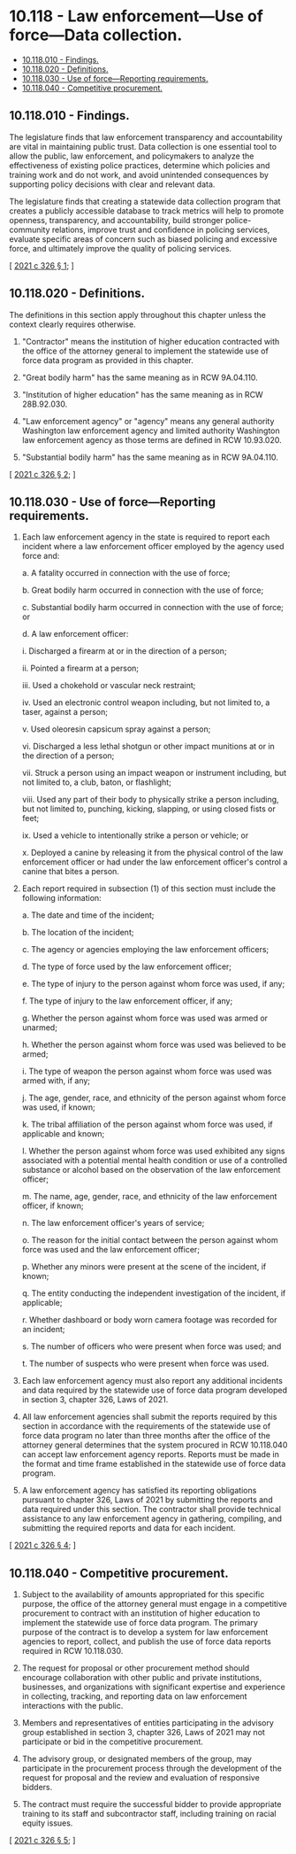 # 10.118 - Law enforcement—Use of force—Data collection.
* [10.118.010 - Findings.](#10118010---findings)
* [10.118.020 - Definitions.](#10118020---definitions)
* [10.118.030 - Use of force—Reporting requirements.](#10118030---use-of-forcereporting-requirements)
* [10.118.040 - Competitive procurement.](#10118040---competitive-procurement)
## 10.118.010 - Findings.
The legislature finds that law enforcement transparency and accountability are vital in maintaining public trust. Data collection is one essential tool to allow the public, law enforcement, and policymakers to analyze the effectiveness of existing police practices, determine which policies and training work and do not work, and avoid unintended consequences by supporting policy decisions with clear and relevant data.

The legislature finds that creating a statewide data collection program that creates a publicly accessible database to track metrics will help to promote openness, transparency, and accountability, build stronger police-community relations, improve trust and confidence in policing services, evaluate specific areas of concern such as biased policing and excessive force, and ultimately improve the quality of policing services.

\[ [2021 c 326 § 1](https://lawfilesext.leg.wa.gov/biennium/2021-22/Pdf/Bills/Session%20Laws/Senate/5259-S2.SL.pdf?cite=2021%20c%20326%20§%201); \]

## 10.118.020 - Definitions.
The definitions in this section apply throughout this chapter unless the context clearly requires otherwise.

1. "Contractor" means the institution of higher education contracted with the office of the attorney general to implement the statewide use of force data program as provided in this chapter.

2. "Great bodily harm" has the same meaning as in RCW 9A.04.110.

3. "Institution of higher education" has the same meaning as in RCW 28B.92.030.

4. "Law enforcement agency" or "agency" means any general authority Washington law enforcement agency and limited authority Washington law enforcement agency as those terms are defined in RCW 10.93.020.

5. "Substantial bodily harm" has the same meaning as in RCW 9A.04.110.

\[ [2021 c 326 § 2](https://lawfilesext.leg.wa.gov/biennium/2021-22/Pdf/Bills/Session%20Laws/Senate/5259-S2.SL.pdf?cite=2021%20c%20326%20§%202); \]

## 10.118.030 - Use of force—Reporting requirements.
1. Each law enforcement agency in the state is required to report each incident where a law enforcement officer employed by the agency used force and:

   a. A fatality occurred in connection with the use of force;

   b. Great bodily harm occurred in connection with the use of force;

   c. Substantial bodily harm occurred in connection with the use of force; or

   d. A law enforcement officer:

      i. Discharged a firearm at or in the direction of a person;

      ii. Pointed a firearm at a person;

      iii. Used a chokehold or vascular neck restraint;

      iv. Used an electronic control weapon including, but not limited to, a taser, against a person;

      v. Used oleoresin capsicum spray against a person;

      vi. Discharged a less lethal shotgun or other impact munitions at or in the direction of a person;

      vii. Struck a person using an impact weapon or instrument including, but not limited to, a club, baton, or flashlight;

      viii. Used any part of their body to physically strike a person including, but not limited to, punching, kicking, slapping, or using closed fists or feet;

      ix. Used a vehicle to intentionally strike a person or vehicle; or

      x. Deployed a canine by releasing it from the physical control of the law enforcement officer or had under the law enforcement officer's control a canine that bites a person.

2. Each report required in subsection (1) of this section must include the following information:

   a. The date and time of the incident;

   b. The location of the incident;

   c. The agency or agencies employing the law enforcement officers;

   d. The type of force used by the law enforcement officer;

   e. The type of injury to the person against whom force was used, if any;

   f. The type of injury to the law enforcement officer, if any;

   g. Whether the person against whom force was used was armed or unarmed;

   h. Whether the person against whom force was used was believed to be armed;

   i. The type of weapon the person against whom force was used was armed with, if any;

   j. The age, gender, race, and ethnicity of the person against whom force was used, if known;

   k. The tribal affiliation of the person against whom force was used, if applicable and known;

   l. Whether the person against whom force was used exhibited any signs associated with a potential mental health condition or use of a controlled substance or alcohol based on the observation of the law enforcement officer;

   m. The name, age, gender, race, and ethnicity of the law enforcement officer, if known;

   n. The law enforcement officer's years of service;

   o. The reason for the initial contact between the person against whom force was used and the law enforcement officer;

   p. Whether any minors were present at the scene of the incident, if known;

   q. The entity conducting the independent investigation of the incident, if applicable;

   r. Whether dashboard or body worn camera footage was recorded for an incident;

   s. The number of officers who were present when force was used; and

   t. The number of suspects who were present when force was used.

3. Each law enforcement agency must also report any additional incidents and data required by the statewide use of force data program developed in section 3, chapter 326, Laws of 2021.

4. All law enforcement agencies shall submit the reports required by this section in accordance with the requirements of the statewide use of force data program no later than three months after the office of the attorney general determines that the system procured in RCW 10.118.040 can accept law enforcement agency reports. Reports must be made in the format and time frame established in the statewide use of force data program.

5. A law enforcement agency has satisfied its reporting obligations pursuant to chapter 326, Laws of 2021 by submitting the reports and data required under this section. The contractor shall provide technical assistance to any law enforcement agency in gathering, compiling, and submitting the required reports and data for each incident.

\[ [2021 c 326 § 4](https://lawfilesext.leg.wa.gov/biennium/2021-22/Pdf/Bills/Session%20Laws/Senate/5259-S2.SL.pdf?cite=2021%20c%20326%20§%204); \]

## 10.118.040 - Competitive procurement.
1. Subject to the availability of amounts appropriated for this specific purpose, the office of the attorney general must engage in a competitive procurement to contract with an institution of higher education to implement the statewide use of force data program. The primary purpose of the contract is to develop a system for law enforcement agencies to report, collect, and publish the use of force data reports required in RCW 10.118.030.

2. The request for proposal or other procurement method should encourage collaboration with other public and private institutions, businesses, and organizations with significant expertise and experience in collecting, tracking, and reporting data on law enforcement interactions with the public.

3. Members and representatives of entities participating in the advisory group established in section 3, chapter 326, Laws of 2021 may not participate or bid in the competitive procurement.

4. The advisory group, or designated members of the group, may participate in the procurement process through the development of the request for proposal and the review and evaluation of responsive bidders.

5. The contract must require the successful bidder to provide appropriate training to its staff and subcontractor staff, including training on racial equity issues.

\[ [2021 c 326 § 5](https://lawfilesext.leg.wa.gov/biennium/2021-22/Pdf/Bills/Session%20Laws/Senate/5259-S2.SL.pdf?cite=2021%20c%20326%20§%205); \]

